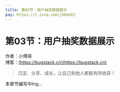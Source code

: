 ```yaml
---
title: 第03节：用户抽奖数据展示
pay: https://t.zsxq.com/jUbmeE2
---
```


# 第03节：用户抽奖数据展示

作者：小傅哥
<br/>博客：[https://bugstack.cn](https://bugstack.cn)

>沉淀、分享、成长，让自己和他人都能有所收获！

本章节编写中Ing...